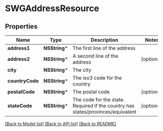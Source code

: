 # SWGAddressResource

## Properties
Name | Type | Description | Notes
------------ | ------------- | ------------- | -------------
**address1** | **NSString*** | The first line of the address | 
**address2** | **NSString*** | A second line of the address | [optional] 
**city** | **NSString*** | The city | 
**countryCode** | **NSString*** | The iso3 code for the country | 
**postalCode** | **NSString*** | The postal code | [optional] 
**stateCode** | **NSString*** | The code for the state. Required if the country has states/provinces/equivalent | [optional] 

[[Back to Model list]](../README.md#documentation-for-models) [[Back to API list]](../README.md#documentation-for-api-endpoints) [[Back to README]](../README.md)


